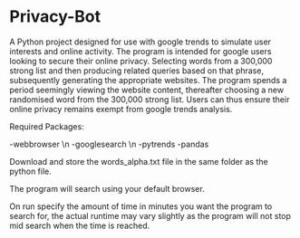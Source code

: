 # Privacy-Bot

A Python project designed for use with google trends to simulate user interests and online activity. The program is intended for google users looking to secure their online privacy. Selecting words from a 300,000 strong list and then producing related queries based on that phrase, subsequently generating the appropriate websites. The program spends a period seemingly viewing the website content,  thereafter choosing a new randomised word from the 300,000 strong list. Users can thus ensure their online privacy remains exempt from google trends analysis. 

Required Packages:

-webbrowser \n
-googlesearch \n
-pytrends
-pandas

Download and store the words_alpha.txt file in the same folder as the python file.

The program will search using your default browser.

On run specify the amount of time in minutes you want the program to search for,
the actual runtime may vary slightly as the program will not stop mid search when 
the time is reached.
